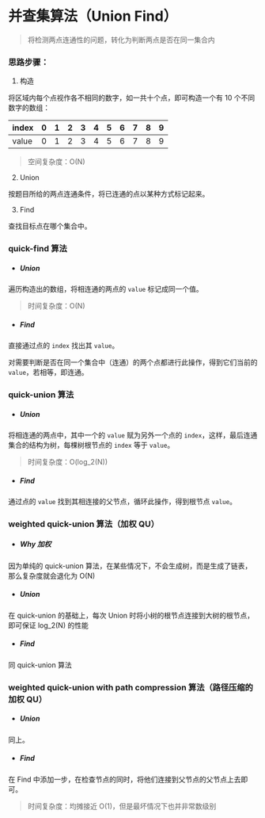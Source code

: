 # 并查集算法（Union Find）

> 将检测两点连通性的问题，转化为判断两点是否在同一集合内

### 思路步骤：

1. 构造

将区域内每个点视作各不相同的数字，如一共十个点，即可构造一个有 10 个不同数字的数组：

| index | 0 | 1 | 2 | 3 | 4 | 5 | 6 | 7 | 8 | 9 |
|--|--|--|--|--|--|--|--|--|--|--|
| value | 0 | 1 | 2 | 3 | 4 | 5 | 6 | 7 | 8 | 9 |

> 空间复杂度：O(N)

2. Union 

按题目所给的两点连通条件，将已连通的点以某种方式标记起来。

3. Find

查找目标点在哪个集合中。

### quick-find 算法

- ##### Union

遍历构造出的数组，将相连通的两点的 `value` 标记成同一个值。

> 时间复杂度：O(N)

- ##### Find

直接通过点的 `index` 找出其 `value`。

对需要判断是否在同一个集合中（连通）的两个点都进行此操作，得到它们当前的 `value`，若相等，即连通。


### quick-union 算法

- ##### Union

将相连通的两点中，其中一个的 `value` 赋为另外一个点的 `index`，这样，最后连通集合的结构为树，每棵树根节点的 `index` 等于 `value`。

> 时间复杂度：O(log_2(N))

- ##### Find

通过点的 `value` 找到其相连接的父节点，循环此操作，得到根节点 `value`。

### weighted quick-union 算法（加权 QU）

- ##### Why 加权

因为单纯的 quick-union 算法，在某些情况下，不会生成树，而是生成了链表，那么复杂度就会退化为 O(N)

- ##### Union

在 quick-union 的基础上，每次 Union 时将小树的根节点连接到大树的根节点，即可保证 log_2(N) 的性能


- ##### Find

同 quick-union 算法


### weighted quick-union with path compression 算法（路径压缩的加权 QU）

- ##### Union
同上。

- ##### Find

在 Find 中添加一步，在检查节点的同时，将他们连接到父节点的父节点上去即可。

> 时间复杂度：均摊接近 O(1)，但是最坏情况下也并非常数级别
